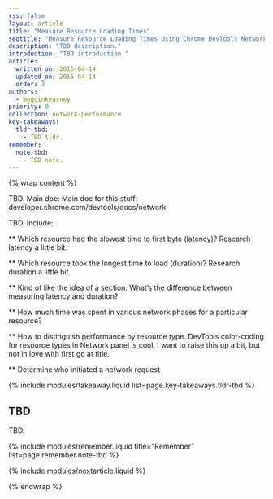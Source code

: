 ```yaml
---
rss: false
layout: article
title: "Measure Resource Loading Times"
seotitle: "Measure Resource Loading Times Using Chrome DevTools Network Panel"
description: "TBD description."
introduction: "TBD introduction."
article:
  written_on: 2015-04-14
  updated_on: 2015-04-14
  order: 3
authors:
  - megginkearney
priority: 0
collection: network-performance
key-takeaways:
  tldr-tbd:
    - TBD tldr.
remember:
  note-tbd:
    - TBD note.
---
```

{% wrap content %}

TBD. Main doc: Main doc for this stuff: developer.chrome.com/devtools/docs/network

TBD. Include:

** Which resource had the slowest time to first byte (latency)? Research latency a little bit.

** Which resource took the longest time to load (duration)? Research duration a little bit.

** Kind of like the idea of a section: What’s the difference between measuring latency and duration?

** How much time was spent in various network phases for a particular resource?

** How to distinguish performance by resource type. DevTools color-coding for resource types in Network panel is cool. I want to raise this up a bit, but not in love with first go at title.

** Determine who initiated a network request

{% include modules/takeaway.liquid list=page.key-takeaways.tldr-tbd %}

## TBD

TBD.

{% include modules/remember.liquid title="Remember" list=page.remember.note-tbd %}

{% include modules/nextarticle.liquid %}

{% endwrap %}
